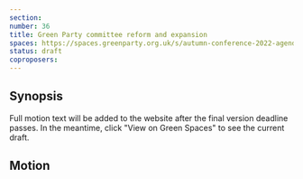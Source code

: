 ```yaml
---
section:
number: 36
title: Green Party committee reform and expansion
spaces: https://spaces.greenparty.org.uk/s/autumn-conference-2022-agenda-forum/?contentId=98143
status: draft
coproposers:
---
```

## Synopsis
Full motion text will be added to the website after the final version deadline passes. In the meantime, click "View on Green Spaces" to see the current draft.

## Motion
